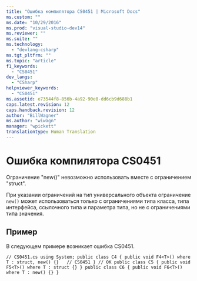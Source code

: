 ```yaml
---
title: "Ошибка компилятора CS0451 | Microsoft Docs"
ms.custom: ""
ms.date: "10/29/2016"
ms.prod: "visual-studio-dev14"
ms.reviewer: ""
ms.suite: ""
ms.technology: 
  - "devlang-csharp"
ms.tgt_pltfrm: ""
ms.topic: "article"
f1_keywords: 
  - "CS0451"
dev_langs: 
  - "CSharp"
helpviewer_keywords: 
  - "CS0451"
ms.assetid: e73544f8-856b-4a92-90e0-dd6cb9d688b1
caps.latest.revision: 12
caps.handback.revision: 12
author: "BillWagner"
ms.author: "wiwagn"
manager: "wpickett"
translationtype: Human Translation
---
```

# Ошибка компилятора CS0451
Ограничение "new\(\)" невозможно использовать вместе с ограничением "struct".  
  
 При указании ограничений на тип универсального объекта ограничение `new()` может использоваться только с ограничениями типа класса, типа интерфейса, ссылочного типа и параметра типа, но не с ограничениями типа значения.  
  
## Пример  
 В следующем примере возникает ошибка CS0451.  
  
```  
// CS0451.cs using System; public class C4 { public void F4<T>() where T : struct, new() {}   // CS0451 } // OK public class C5 { public void F5<T>() where T : struct {} } public class C6 { public void F6<T>() where T : new() {} }  
  
```